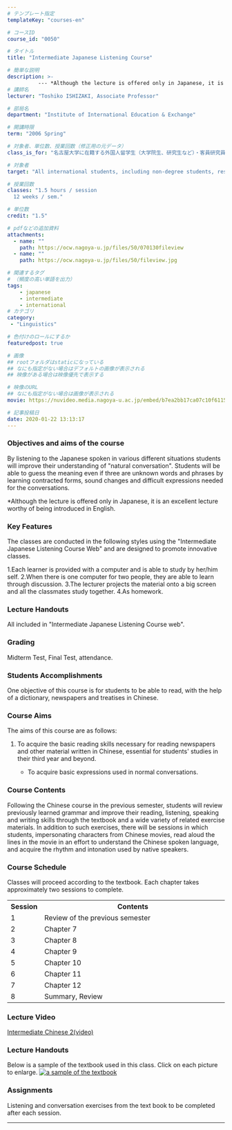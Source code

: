 ```yaml
---
# テンプレート指定
templateKey: "courses-en"

# コースID
course_id: "0050"

# タイトル
title: "Intermediate Japanese Listening Course"

# 簡単な説明
description: >-
          --- *Although the lecture is offered only in Japanese, it is an excellent lecture worthy of being introduced in English. ....
# 講師名
lecturer: "Toshiko ISHIZAKI, Associate Professor"

# 部局名
department: "Institute of International Education & Exchange"

# 開講時限
term: "2006	Spring"

# 対象者、単位数、授業回数（修正用の元データ）
class_is_for: "名古屋大学に在籍する外国人留学生（大学院生、研究生など）・客員研究員・外国人教師で、日本語のレベルが初中級終了程度の人 (留学生センターの実施するプレースメントテストに合格しなければいけない) もしくは留学生センターのSJ200を終了した人、1.5単位、週1回全12回"

# 対象者
target: "All international students, including non-degree students, researchers and faculty members of Nagoya University who has pre-intermediate Japanese level (You need to pass the placement exam held by ECIS) or who has completed the SJ200 class offered by ECIS"

# 授業回数
classes: "1.5 hours / session
  12 weeks / sem."

# 単位数
credit: "1.5"

# pdfなどの追加資料
attachments:
  - name: "" 
    path: https://ocw.nagoya-u.jp/files/50/070130fileview
  - name: "" 
    path: https://ocw.nagoya-u.jp/files/50/fileview.jpg

# 関連するタグ
# （頻度の高い単語を出力）
tags:
    - japanese
    - intermediate
    - international
# カテゴリ
category:
 - "Linguistics"

# 色付けのロールにするか
featuredpost: true

# 画像
## rootフォルダはstaticになっている
## なにも指定がない場合はデフォルトの画像が表示される
## 映像がある場合は映像優先で表示する

# 映像のURL
## なにも指定がない場合は画像が表示される
movie: https://nuvideo.media.nagoya-u.ac.jp/embed/b7ea2bb17ca07c10f611511e4423b523b21bb71b

# 記事投稿日
date: 2020-01-22 13:13:17
---
```


### Objectives and aims of the course

By listening to the Japanese spoken in various different situations students will improve their understanding of "natural conversation". Students will be able to guess the meaning even if three are unknown words and phrases by learning contracted forms, sound changes and difficult expressions needed for the conversations.

\*Although the lecture is offered only in Japanese, it is an excellent lecture worthy of being introduced in English.

### Key Features

The classes are conducted in the following styles using the "Intermediate Japanese Listening Course Web" and are designed to promote innovative classes.

1.Each learner is provided with a computer and is able to study by her/him self.
2.When there is one computer for two people, they are able to learn through discussion.
3.The lecturer projects the material onto a big screen and all the classmates study together.
4.As homework.

### Lecture Handouts

All included in "Intermediate Japanese Listening Course web".

### Grading

Midterm Test, Final Test, attendance.

### Students Accomplishments

One objective of this course is for students to be able to read, with the help of a dictionary, newspapers and treatises in Chinese.

### Course Aims

The aims of this course are as follows:

1. To acquire the basic reading skills necessary for reading newspapers and other material written in Chinese, essential for students' studies in their third year and beyond.

   - To acquire basic expressions used in normal conversations. </ol> </p>

     ### Course Contents

     Following the Chinese course in the previous semester, students will review previously learned grammar and improve their reading, listening, speaking and writing skills through the textbook and a wide variety of related exercise materials. In addition to such exercises, there will be sessions in which students, impersonating characters from Chinese movies, read aloud the lines in the movie in an effort to understand the Chinese spoken language, and acquire the rhythm and intonation used by native speakers.

<h3>Course Schedule</h3>
<p>
Classes will proceed according to the textbook. Each chapter takes approximately two sessions to complete.
</p>
<table class="basic" width="455">
<tr>
<th width="20" class="center">Session</th>
<th width="435" class="center">Contents</th>
</tr>
<tr>
<td width="20" class="center">1</td>
<td width="435">Review of the previous semester</td>
</tr>
<tr>
<td width="20" class="center">2</td>
<td width="435">Chapter 7</td>
</tr>
<tr>
<td width="20" class="center">3</td>
<td width="435">Chapter 8</td>
</tr>
<tr>
<td width="20" class="center">4</td>
<td width="435">Chapter 9</td>
</tr>
<tr>
<td width="20" class="center">5</td>
<td width="435">Chapter 10</td>
</tr>
<tr>
<td width="20" class="center">6</td>
<td width="435">Chapter 11</td>
</tr>
<tr>
<td width="20" class="center">7</td>
<td width="435">Chapter 12</td>
</tr>
<tr>
<td width="20" class="center">8</td>
<td width="435">Summary, Review</td>
</tr>
</table>

### Lecture Video

<a href="https://nuvideo.media.nagoya-u.ac.jp/embed/0498c5179c5ca56bdecdfbd1e00fef36b4b8f556" target="blank">Intermediate Chinese 2(video)</a>

### Lecture Handouts

Below is a sample of the textbook used in this class. Click on each picture to enlarge. [ ![a sample of the textbook](https://ocw.nagoya-u.jp/files/50/text1s.JPG) ](https://ocw.nagoya-u.jp/files/50/text1b.JPG)

<h3>Assignments</h3>
<p>Listening and conversation exercises from the text book to be completed after each session.</p>

---
